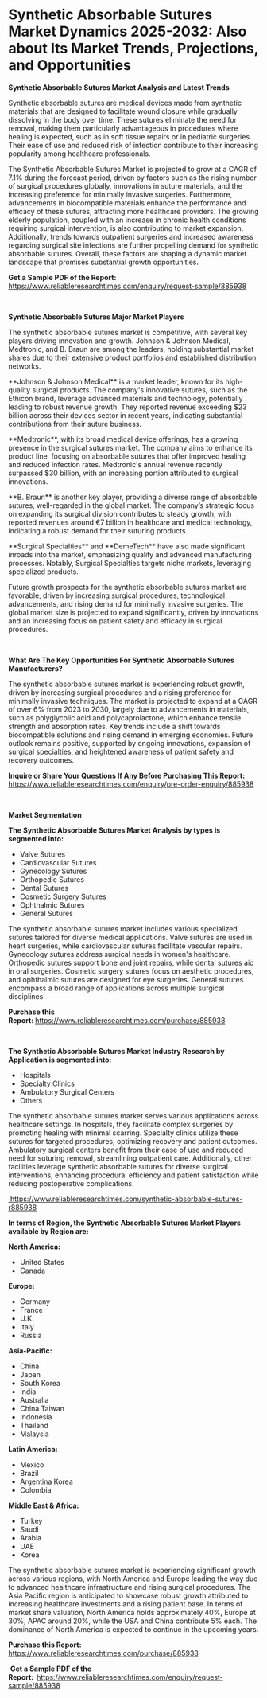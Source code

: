 <p><h1>Synthetic Absorbable Sutures Market Dynamics 2025-2032: Also about Its Market Trends, Projections, and Opportunities</h1></p><p><strong>Synthetic Absorbable Sutures Market Analysis and Latest Trends</strong></p>
<p><p>Synthetic absorbable sutures are medical devices made from synthetic materials that are designed to facilitate wound closure while gradually dissolving in the body over time. These sutures eliminate the need for removal, making them particularly advantageous in procedures where healing is expected, such as in soft tissue repairs or in pediatric surgeries. Their ease of use and reduced risk of infection contribute to their increasing popularity among healthcare professionals.</p><p>The Synthetic Absorbable Sutures Market is projected to grow at a CAGR of 7.1% during the forecast period, driven by factors such as the rising number of surgical procedures globally, innovations in suture materials, and the increasing preference for minimally invasive surgeries. Furthermore, advancements in biocompatible materials enhance the performance and efficacy of these sutures, attracting more healthcare providers. The growing elderly population, coupled with an increase in chronic health conditions requiring surgical intervention, is also contributing to market expansion. Additionally, trends towards outpatient surgeries and increased awareness regarding surgical site infections are further propelling demand for synthetic absorbable sutures. Overall, these factors are shaping a dynamic market landscape that promises substantial growth opportunities.</p></p>
<p><strong>Get a Sample PDF of the Report:&nbsp;</strong> <a href="https://www.reliableresearchtimes.com/enquiry/request-sample/885938?utm_campaign=3284&utm_medium=2&utm_source=Github&utm_content=ia&utm_term=13042025&utm_id=synthetic-absorbable-sutures">https://www.reliableresearchtimes.com/enquiry/request-sample/885938</a></p>
<p>&nbsp;</p>
<p><strong>Synthetic Absorbable Sutures Major Market Players</strong></p>
<p><p>The synthetic absorbable sutures market is competitive, with several key players driving innovation and growth. Johnson & Johnson Medical, Medtronic, and B. Braun are among the leaders, holding substantial market shares due to their extensive product portfolios and established distribution networks.</p><p>**Johnson & Johnson Medical** is a market leader, known for its high-quality surgical products. The company's innovative sutures, such as the Ethicon brand, leverage advanced materials and technology, potentially leading to robust revenue growth. They reported revenue exceeding $23 billion across their devices sector in recent years, indicating substantial contributions from their suture business.</p><p>**Medtronic**, with its broad medical device offerings, has a growing presence in the surgical sutures market. The company aims to enhance its product line, focusing on absorbable sutures that offer improved healing and reduced infection rates. Medtronic's annual revenue recently surpassed $30 billion, with an increasing portion attributed to surgical innovations.</p><p>**B. Braun** is another key player, providing a diverse range of absorbable sutures, well-regarded in the global market. The company’s strategic focus on expanding its surgical division contributes to steady growth, with reported revenues around €7 billion in healthcare and medical technology, indicating a robust demand for their suturing products.</p><p>**Surgical Specialties** and **DemeTech** have also made significant inroads into the market, emphasizing quality and advanced manufacturing processes. Notably, Surgical Specialties targets niche markets, leveraging specialized products.</p><p>Future growth prospects for the synthetic absorbable sutures market are favorable, driven by increasing surgical procedures, technological advancements, and rising demand for minimally invasive surgeries. The global market size is projected to expand significantly, driven by innovations and an increasing focus on patient safety and efficacy in surgical procedures.</p></p>
<p>&nbsp;</p>
<p><strong>What Are The Key Opportunities For Synthetic Absorbable Sutures Manufacturers?</strong></p>
<p><p>The synthetic absorbable sutures market is experiencing robust growth, driven by increasing surgical procedures and a rising preference for minimally invasive techniques. The market is projected to expand at a CAGR of over 6% from 2023 to 2030, largely due to advancements in materials, such as polyglycolic acid and polycaprolactone, which enhance tensile strength and absorption rates. Key trends include a shift towards biocompatible solutions and rising demand in emerging economies. Future outlook remains positive, supported by ongoing innovations, expansion of surgical specialties, and heightened awareness of patient safety and recovery outcomes.</p></p>
<p><strong>Inquire or Share Your Questions If Any Before Purchasing This Report:</strong> <a href="https://www.reliableresearchtimes.com/enquiry/pre-order-enquiry/885938?utm_campaign=3284&utm_medium=2&utm_source=Github&utm_content=ia&utm_term=13042025&utm_id=synthetic-absorbable-sutures">https://www.reliableresearchtimes.com/enquiry/pre-order-enquiry/885938</a></p>
<p>&nbsp;</p>
<p><strong>Market Segmentation</strong></p>
<p><strong>The Synthetic Absorbable Sutures Market Analysis by types is segmented into:</strong></p>
<p><ul><li>Valve Sutures</li><li>Cardiovascular Sutures</li><li>Gynecology Sutures</li><li>Orthopedic Sutures</li><li>Dental Sutures</li><li>Cosmetic Surgery Sutures</li><li>Ophthalmic Sutures</li><li>General Sutures</li></ul></p>
<p><p>The synthetic absorbable sutures market includes various specialized sutures tailored for diverse medical applications. Valve sutures are used in heart surgeries, while cardiovascular sutures facilitate vascular repairs. Gynecology sutures address surgical needs in women's healthcare. Orthopedic sutures support bone and joint repairs, while dental sutures aid in oral surgeries. Cosmetic surgery sutures focus on aesthetic procedures, and ophthalmic sutures are designed for eye surgeries. General sutures encompass a broad range of applications across multiple surgical disciplines.</p></p>
<p><strong>Purchase this Report:&nbsp;</strong><a href="https://www.reliableresearchtimes.com/purchase/885938?utm_campaign=3284&utm_medium=2&utm_source=Github&utm_content=ia&utm_term=13042025&utm_id=synthetic-absorbable-sutures">https://www.reliableresearchtimes.com/purchase/885938</a></p>
<p>&nbsp;</p>
<p><strong>The Synthetic Absorbable Sutures Market Industry Research by Application is segmented into:</strong></p>
<p><ul><li>Hospitals</li><li>Specialty Clinics</li><li>Ambulatory Surgical Centers</li><li>Others</li></ul></p>
<p><p>The synthetic absorbable sutures market serves various applications across healthcare settings. In hospitals, they facilitate complex surgeries by promoting healing with minimal scarring. Specialty clinics utilize these sutures for targeted procedures, optimizing recovery and patient outcomes. Ambulatory surgical centers benefit from their ease of use and reduced need for suturing removal, streamlining outpatient care. Additionally, other facilities leverage synthetic absorbable sutures for diverse surgical interventions, enhancing procedural efficiency and patient satisfaction while reducing postoperative complications.</p></p>
<p><a href="https://www.reliableresearchtimes.com/synthetic-absorbable-sutures-r885938?utm_campaign=3284&utm_medium=2&utm_source=Github&utm_content=ia&utm_term=13042025&utm_id=synthetic-absorbable-sutures">&nbsp;https://www.reliableresearchtimes.com/synthetic-absorbable-sutures-r885938</a></p>
<p><strong>In terms of Region, the Synthetic Absorbable Sutures Market Players available by Region are:</strong></p>
<p>
    <p> <strong> North America: </strong>
        <ul>
            <li>United States</li>
            <li>Canada</li>
        </ul>
        </p> 
    <p> <strong> Europe: </strong>
        <ul>
            <li>Germany</li>
            <li>France</li>
            <li>U.K.</li>
            <li>Italy</li>
            <li>Russia</li>
        </ul>
        </p> 
    <p> <strong> Asia-Pacific: </strong>
        <ul>
            <li>China</li>
            <li>Japan</li>
            <li>South Korea</li>
            <li>India</li>
            <li>Australia</li>
            <li>China Taiwan</li>
            <li>Indonesia</li>
            <li>Thailand</li>
            <li>Malaysia</li>
        </ul>
        </p> 
    <p> <strong> Latin America: </strong>
        <ul>
            <li>Mexico</li>
            <li>Brazil</li>
            <li>Argentina Korea</li>
            <li>Colombia</li>
        </ul>
        </p> 
    <p> <strong> Middle East & Africa: </strong>
        <ul>
            <li>Turkey</li>
            <li>Saudi</li>
            <li>Arabia</li>
            <li>UAE</li>
            <li>Korea</li>
        </ul>
    </p>
    </p>
<p><p>The synthetic absorbable sutures market is experiencing significant growth across various regions, with North America and Europe leading the way due to advanced healthcare infrastructure and rising surgical procedures. The Asia Pacific region is anticipated to showcase robust growth attributed to increasing healthcare investments and a rising patient base. In terms of market share valuation, North America holds approximately 40%, Europe at 30%, APAC around 20%, while the USA and China contribute 5% each. The dominance of North America is expected to continue in the upcoming years.</p></p>
<p><strong>Purchase this Report: </strong><a href="https://www.reliableresearchtimes.com/purchase/885938?utm_campaign=3284&utm_medium=2&utm_source=Github&utm_content=ia&utm_term=13042025&utm_id=synthetic-absorbable-sutures">https://www.reliableresearchtimes.com/purchase/885938</a></p>
<p>&nbsp;<strong>Get a Sample PDF of the Report:&nbsp;&nbsp;</strong><a href="https://www.reliableresearchtimes.com/enquiry/request-sample/885938?utm_campaign=3284&utm_medium=2&utm_source=Github&utm_content=ia&utm_term=13042025&utm_id=synthetic-absorbable-sutures">https://www.reliableresearchtimes.com/enquiry/request-sample/885938</a></p>
<p><strong></strong></p>
<p><p></p><p></p><p></p></p>
